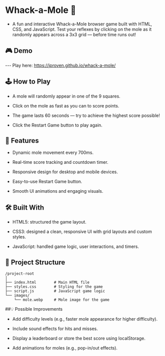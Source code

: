 # Whack-a-Mole 🎯

- A fun and interactive Whack-a-Mole browser game built with HTML, CSS, and JavaScript. Test your reflexes by clicking on the mole as it randomly appears across a 3x3 grid — before time runs out!

## 🎮 Demo

--- Play here: https://jproven.github.io/whack-a-mole/

## 🕹️ How to Play

- A mole will randomly appear in one of the 9 squares.

- Click on the mole as fast as you can to score points.

- The game lasts 60 seconds — try to achieve the highest score possible!

- Click the Restart Game button to play again.

## 🚀 Features

- Dynamic mole movement every 700ms.

- Real-time score tracking and countdown timer.

- Responsive design for desktop and mobile devices.

- Easy-to-use Restart Game button.

- Smooth UI animations and engaging visuals.

## 🛠️ Built With

- HTML5: structured the game layout.

- CSS3: designed a clean, responsive UI with grid layouts and custom styles.

- JavaScript: handled game logic, user interactions, and timers.

## 📂 Project Structure

    /project-root
    │
    ├── index.html        # Main HTML file
    ├── styles.css        # Styling for the game
    ├── script.js         # JavaScript game logic
    └── images/
        └── mole.webp     # Mole image for the game
    
##💡 Possible Improvements

- Add difficulty levels (e.g., faster mole appearance for higher difficulty).

- Include sound effects for hits and misses.

- Display a leaderboard or store the best score using localStorage.

- Add animations for moles (e.g., pop-in/out effects).
